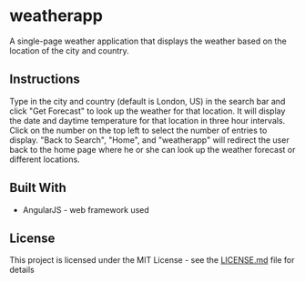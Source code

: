 # weatherapp

A single-page weather application that displays the weather based on the location of the city and country.

## Instructions

Type in the city and country (default is London, US) in the search bar and click "Get Forecast" to look up the weather for that location. It will display the date and daytime temperature for that location in three hour intervals. Click on the number on the top left to select the number of entries to display. "Back to Search", "Home", and "weatherapp" will redirect the user back to the home page where he or she can look up the weather forecast or different locations.

## Built With

* AngularJS - web framework used

## License

This project is licensed under the MIT License - see the [LICENSE.md](LICENSE.md) file for details
